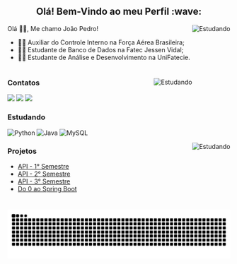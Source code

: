 <div style="text-align: center;" align="center">
  <h2> Olá! Bem-Vindo ao meu Perfil :wave: </h2>
</div>

<img align="right" alt="Estudando" height="135px" src="https://github.com/user-attachments/assets/b117ce78-51b7-4656-82b5-8ad723f5a107">

Olá :raising_hand_man:, Me chamo João Pedro! 

  - :man_pilot: Auxiliar do Controle Interno na Força Aérea Brasileira;
  - :technologist: Estudante de Banco de Dados na Fatec Jessen Vidal;
  - :technologist: Estudante de Análise e Desenvolvimento na UniFatecie.

#

<img align="right" alt="Estudando" height="135px" src="https://github-readme-stats-git-masterrstaa-rickstaa.vercel.app/api/top-langs/?username=BispoJPM&line_height=10&card_width=290&layout=compact&hide_title=false&count_private=true&langs_count=4&show_icons=true&title_color=FF00F6&hide=html,scss,less&bg_color=000&text_color=8B8B8B&border_radius=3&border_color=561760&count_private=true" alt="Most Used Languages">

<h3 align="left">Contatos</h3>

<div> 
  <a href="https://www.instagram.com/jpbacm_/" target="_blank"><img src="https://img.shields.io/badge/-Instagram-%23E4405F?style=for-the-badge&logo=instagram&logoColor=white" target="_blank"></a> 
  <a href = "mailto:marcondesjpb@gmail.com"><img src="https://img.shields.io/badge/-Gmail-%23333?style=for-the-badge&logo=gmail&logoColor=white" target="_blank"></a>
  <a href="https://www.linkedin.com/in/jo%C3%A3o-pedro-563369181/" target="_blank"><img src="https://img.shields.io/badge/-LinkedIn-%230077B5?style=for-the-badge&logo=linkedin&logoColor=white" target="_blank"></a> 
</div>

<h3 align="left">Estudando</h3>

![Python](https://img.shields.io/badge/Python-14354C?style=for-the-badge&logo=python&logoColor=white)
![Java](https://img.shields.io/badge/Java-ED8B00?style=for-the-badge&logo=openjdk&logoColor=white)
![MySQL](https://img.shields.io/badge/MySQL-00000F?style=for-the-badge&logo=mysql&logoColor=white)

<img align="right" alt="Estudando" height="135px" src="https://github-readme-stats-git-masterrstaa-rickstaa.vercel.app/api?username=BispoJPM&hide_title=true&show_icons=true&include_all_commits=false&count_private=true&line_height=25&hide=issues&bg_color=000&title_color=FF00F6&text_color=FFF&border_radius=3&border_color=36123c&icon_color=FF00F6&theme=jolly" alt="GitHub stats">

### Projetos

- [API - 1° Semestre](https://github.com/Porygon-Users/API-Porygon)<br/>
- [API - 2° Semestre](https://github.com/PorygonAPI/Porygon)<br/>
- [API - 3° Semestre](https://github.com/PorygonAPI/Porygon2)<br/>
- [Do 0 ao Spring Boot](https://github.com/BispoJPM/Projeto_Java)<br/>

#

<picture align="center">
  <source media="(prefers-color-scheme: dark)" srcset="https://raw.githubusercontent.com/BispoJPM/BispoJPM/output/github-contribution-grid-snake-dark.svg">
  <source media="(prefers-color-scheme: light)" srcset="https://raw.githubusercontent.com/BispoJPM/BispoJPM/output/github-contribution-grid-snake-dark.svg">
  <img align="center" alt="github contribution grid snake animation" src="https://raw.githubusercontent.com/BispoJPM/BispoJPM/output/github-contribution-grid-snake.svg">
</picture>
